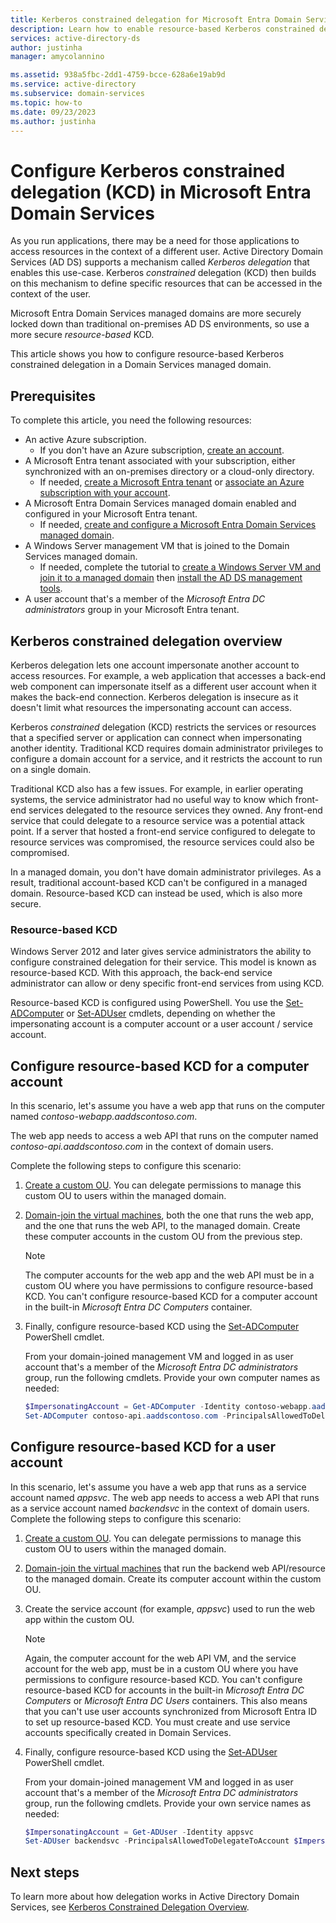 ```yaml
---
title: Kerberos constrained delegation for Microsoft Entra Domain Services | Microsoft Docs
description: Learn how to enable resource-based Kerberos constrained delegation (KCD) in a Microsoft Entra Domain Services managed domain.
services: active-directory-ds
author: justinha
manager: amycolannino

ms.assetid: 938a5fbc-2dd1-4759-bcce-628a6e19ab9d
ms.service: active-directory
ms.subservice: domain-services
ms.topic: how-to
ms.date: 09/23/2023
ms.author: justinha
---
```

# Configure Kerberos constrained delegation (KCD) in Microsoft Entra Domain Services

As you run applications, there may be a need for those applications to access resources in the context of a different user. Active Directory Domain Services (AD DS) supports a mechanism called *Kerberos delegation* that enables this use-case. Kerberos *constrained* delegation (KCD) then builds on this mechanism to define specific resources that can be accessed in the context of the user.

Microsoft Entra Domain Services managed domains are more securely locked down than traditional on-premises AD DS environments, so use a more secure *resource-based* KCD.

This article shows you how to configure resource-based Kerberos constrained delegation in a Domain Services managed domain.

## Prerequisites

To complete this article, you need the following resources:

* An active Azure subscription.
    * If you don't have an Azure subscription, [create an account](https://azure.microsoft.com/free/?WT.mc_id=A261C142F).
* A Microsoft Entra tenant associated with your subscription, either synchronized with an on-premises directory or a cloud-only directory.
    * If needed, [create a Microsoft Entra tenant][create-azure-ad-tenant] or [associate an Azure subscription with your account][associate-azure-ad-tenant].
* A Microsoft Entra Domain Services managed domain enabled and configured in your Microsoft Entra tenant.
    * If needed, [create and configure a Microsoft Entra Domain Services managed domain][create-azure-ad-ds-instance].
* A Windows Server management VM that is joined to the Domain Services managed domain.
    * If needed, complete the tutorial to [create a Windows Server VM and join it to a managed domain][create-join-windows-vm] then [install the AD DS management tools][tutorial-create-management-vm].
* A user account that's a member of the *Microsoft Entra DC administrators* group in your Microsoft Entra tenant.

## Kerberos constrained delegation overview

Kerberos delegation lets one account impersonate another account to access resources. For example, a web application that accesses a back-end web component can impersonate itself as a different user account when it makes the back-end connection. Kerberos delegation is insecure as it doesn't limit what resources the impersonating account can access.

Kerberos *constrained* delegation (KCD) restricts the services or resources that a specified server or application can connect when impersonating another identity. Traditional KCD requires domain administrator privileges to configure a domain account for a service, and it restricts the account to run on a single domain.

Traditional KCD also has a few issues. For example, in earlier operating systems, the service administrator had no useful way to know which front-end services delegated to the resource services they owned. Any front-end service that could delegate to a resource service was a potential attack point. If a server that hosted a front-end service configured to delegate to resource services was compromised, the resource services could also be compromised.

In a managed domain, you don't have domain administrator privileges. As a result, traditional account-based KCD can't be configured in a managed domain. Resource-based KCD can instead be used, which is also more secure.

### Resource-based KCD

Windows Server 2012 and later gives service administrators the ability to configure constrained delegation for their service. This model is known as resource-based KCD. With this approach, the back-end service administrator can allow or deny specific front-end services from using KCD.

Resource-based KCD is configured using PowerShell. You use the [Set-ADComputer][Set-ADComputer] or [Set-ADUser][Set-ADUser] cmdlets, depending on whether the impersonating account is a computer account or a user account / service account.

## Configure resource-based KCD for a computer account

In this scenario, let's assume you have a web app that runs on the computer named *contoso-webapp.aaddscontoso.com*.

The web app needs to access a web API that runs on the computer named *contoso-api.aaddscontoso.com* in the context of domain users.

Complete the following steps to configure this scenario:

1. [Create a custom OU](create-ou.md). You can delegate permissions to manage this custom OU to users within the managed domain.
1. [Domain-join the virtual machines][create-join-windows-vm], both the one that runs the web app, and the one that runs the web API, to the managed domain. Create these computer accounts in the custom OU from the previous step.

    > [!NOTE]
    > The computer accounts for the web app and the web API must be in a custom OU where you have permissions to configure resource-based KCD. You can't configure resource-based KCD for a computer account in the built-in *Microsoft Entra DC Computers* container.

1. Finally, configure resource-based KCD using the [Set-ADComputer][Set-ADComputer] PowerShell cmdlet.

    From your domain-joined management VM and logged in as user account that's a member of the *Microsoft Entra DC administrators* group, run the following cmdlets. Provide your own computer names as needed:
    
    ```powershell
    $ImpersonatingAccount = Get-ADComputer -Identity contoso-webapp.aaddscontoso.com
    Set-ADComputer contoso-api.aaddscontoso.com -PrincipalsAllowedToDelegateToAccount $ImpersonatingAccount
    ```

## Configure resource-based KCD for a user account

In this scenario, let's assume you have a web app that runs as a service account named *appsvc*. The web app needs to access a web API that runs as a service account named *backendsvc* in the context of domain users. Complete the following steps to configure this scenario:

1. [Create a custom OU](create-ou.md). You can delegate permissions to manage this custom OU to users within the managed domain.
1. [Domain-join the virtual machines][create-join-windows-vm] that run the backend web API/resource to the managed domain. Create its computer account within the custom OU.
1. Create the service account (for example, *appsvc*) used to run the web app within the custom OU.

    > [!NOTE]
    > Again, the computer account for the web API VM, and the service account for the web app, must be in a custom OU where you have permissions to configure resource-based KCD. You can't configure resource-based KCD for accounts in the built-in *Microsoft Entra DC Computers* or *Microsoft Entra DC Users* containers. This also means that you can't use user accounts synchronized from Microsoft Entra ID to set up resource-based KCD. You must create and use service accounts specifically created in Domain Services.

1. Finally, configure resource-based KCD using the [Set-ADUser][Set-ADUser] PowerShell cmdlet.

    From your domain-joined management VM and logged in as user account that's a member of the *Microsoft Entra DC administrators* group, run the following cmdlets. Provide your own service names as needed:

    ```powershell
    $ImpersonatingAccount = Get-ADUser -Identity appsvc
    Set-ADUser backendsvc -PrincipalsAllowedToDelegateToAccount $ImpersonatingAccount
    ```

## Next steps

To learn more about how delegation works in Active Directory Domain Services, see [Kerberos Constrained Delegation Overview][kcd-technet].

<!-- INTERNAL LINKS -->
[create-azure-ad-tenant]: /azure/active-directory/fundamentals/sign-up-organization
[associate-azure-ad-tenant]: /azure/active-directory/fundamentals/how-subscriptions-associated-directory
[create-azure-ad-ds-instance]: tutorial-create-instance.md
[create-join-windows-vm]: join-windows-vm.md
[tutorial-create-management-vm]: tutorial-create-management-vm.md
[Set-ADComputer]: /powershell/module/activedirectory/set-adcomputer
[Set-ADUser]: /powershell/module/activedirectory/set-aduser

<!-- EXTERNAL LINKS -->
[kcd-technet]: /previous-versions/windows/it-pro/windows-server-2012-R2-and-2012/jj553400(v=ws.11)
